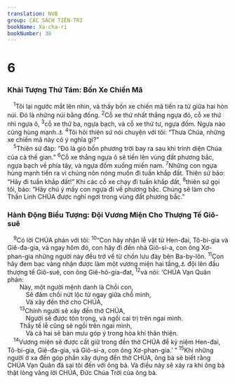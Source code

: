 ```yaml
---
translation: NVB
group: CÁC SÁCH TIÊN-TRI
bookName: Xa-cha-ri 
bookNumber: 38
---
```


<div class="title"><h1>6</h1><h3>Khải Tượng Thứ Tám: Bốn Xe Chiến Mã </h3></div>
<span class="verse xa_6_1"> <sup>1</sup>Tôi lại ngước mắt lên nhìn, và thấy bốn xe chiến mã tiến ra từ giữa hai hòn núi. Đó là những núi bằng đồng. </span>
<span class="verse xa_6_2"><sup>2</sup>Cỗ xe thứ nhất thắng ngựa đỏ, cỗ xe thứ nhì ngựa ô, </span>
<span class="verse xa_6_3"><sup>3</sup>cỗ xe thứ ba, ngựa bạch, và cỗ xe thứ tư, ngựa đốm. Ngựa nào cũng hùng mạnh.<a data-toggle="tooltip" data-placement="bottom" title="Có bản dịch là ‘đốm xám’ hoặc ‘đốm vàng’">⚓</a></span>
<span class="verse xa_6_4"><sup>4</sup>Tôi hỏi thiên sứ nói chuyện với tôi: “Thưa Chúa, những xe chiến mã này có ý nghĩa gì?” <br/></span>
<span class="verse xa_6_5"> <sup>5</sup>Thiên sứ đáp: “Đó là gió bốn phương trời bay ra sau khi trình diện Chúa của cả thế gian.” </span>
<span class="verse xa_6_6"><sup>6</sup>Cỗ xe thắng ngựa ô sẽ tiến lên vùng đất phương bắc, ngựa bạch về phía tây, và ngựa đốm xuống miền nam. </span>
<span class="verse xa_6_7"><sup>7</sup>Những con ngựa hùng mạnh tiến ra vì chúng nôn nóng muốn đi tuần khắp đất. Thiên sứ bảo: “Hãy đi tuần khắp đất!” Khi các cỗ xe chạy đi tuần khắp đất, </span>
<span class="verse xa_6_8"><sup>8</sup>thiên sứ gọi tôi, bảo: “Hãy chú ý mấy con ngựa đi về phương bắc. Chúng sẽ làm cho Thần Linh CHÚA được nghỉ ngơi trong vùng đất phương bắc.” <br/></span>
<div class="title"><h3>Hành Động Biểu Tượng: Đội Vương Miện Cho Thượng Tế Giô-suê </h3></div>
<span class="verse xa_6_9"> <sup>9</sup>Có lời CHÚA phán với tôi: </span>
<span class="verse xa_6_10"><sup>10</sup>“Con hãy nhận lễ vật từ Hen-đai, Tô-bi-gia và Giê-đa-gia, và ngay hôm đó, con hãy đi đến nhà Giô-si-a, con ông Xơ-phan-gia những người này đều trở về từ chốn lưu đày bên Ba-by-lôn. </span>
<span class="verse xa_6_11"><sup>11</sup>Con hãy đem bạc vàng nhận được làm một vương miện hai tầng,<a data-toggle="tooltip" data-placement="bottom" title="Nt: dùng ‘vương miện’ theo số nhiều">⚓</a> đội lên đầu thượng tế Giô-suê, con ông Giê-hô-gia-đat, </span>
<span class="verse xa_6_12"><sup>12</sup>và nói: ‘CHÚA Vạn Quân phán: <br/>  Này, một người mệnh danh là Chồi con, <br/>   Sẽ đâm chồi nứt lộc từ ngay giữa chỗ mình, <br/>   Và xây đền thờ cho CHÚA, <br/></span>
<span class="verse xa_6_13">  <sup>13</sup>Chính người sẽ xây đền thờ CHÚA, <br/>   Người sẽ được tôn trọng, và ngồi cai trị trên ngai mình. <br/>  Thầy tế lễ cũng sẽ ngồi trên ngai mình, <br/>   Và cả hai sẽ bàn mưu góp ý trong hòa khí thân thiện. <br/></span>
<span class="verse xa_6_14"> <sup>14</sup>Vương miện sẽ được cất giữ trong đền thờ CHÚA để kỷ niệm Hen-đai, Tô-bi-gia, Giê-đa-gia, và Giô-si-a, con ông Xơ-phan-gia.’ ” </span>
<span class="verse xa_6_15"><sup>15</sup>Khi những người ở xa đến góp phần xây dựng đền thờ CHÚA, ông bà sẽ biết rằng CHÚA Vạn Quân đã sai tôi đến với ông bà. Và điều này sẽ xảy ra khi ông bà thật lòng vâng lời CHÚA, Đức Chúa Trời của ông bà. <br/></span>
